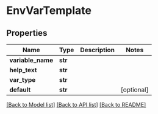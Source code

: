 # EnvVarTemplate

## Properties
Name | Type | Description | Notes
------------ | ------------- | ------------- | -------------
**variable_name** | **str** |  | 
**help_text** | **str** |  | 
**var_type** | **str** |  | 
**default** | **str** |  | [optional] 

[[Back to Model list]](../README.md#documentation-for-models) [[Back to API list]](../README.md#documentation-for-api-endpoints) [[Back to README]](../README.md)


